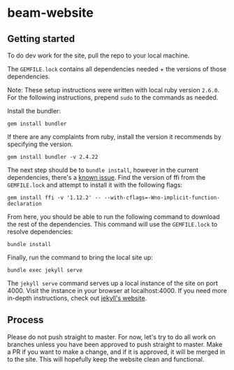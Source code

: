 # beam-website

## Getting started

To do dev work for the site, pull the repo to your local machine.

The `GEMFILE.lock` contains all dependencies needed + the versions of those dependencies.

Note: These setup instructions were written with local ruby version `2.6.0`. For the following instructions, prepend `sudo` to the commands as needed.

Install the bundler:
```commandline
gem install bundler
```

If there are any complaints from ruby, install the version it recommends by specifying the version.

```commandline
gem install bundler -v 2.4.22
```

The next step should be to `bundle install`, however in the current dependencies, there's a [known issue](https://stackoverflow.com/a/73042570). Find the version of ffi from the `GEMFILE.lock` and attempt to install it with the following flags:

```commandline
gem install ffi -v '1.12.2' -- --with-cflags=-Wno-implicit-function-declaration
```

From here, you should be able to run the following command to download the rest of the dependencies. This command will use the `GEMFILE.lock` to resolve dependencies:

```
bundle install
```

Finally, run the command to bring the local site up:

```commandline
bundle exec jekyll serve
```

The `jekyll serve` command serves up a local instance of the site on port 4000.
Visit the instance in your browser at localhost:4000. If you need more in-depth
instructions, check out [jekyll's website](https://jekyllrb.com).

## Process

Please do not push straight to master. For now, let's try to do all work on branches
unless you have been approved to push straight to master. Make a PR if you want to
make a change, and if it is approved, it will be merged in to the site. This will
hopefully keep the website clean and functional. 

